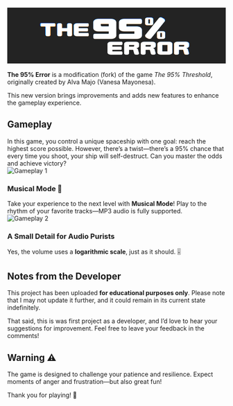 ![Logo](/Branding/Banner.png)

**The 95% Error** is a modification (fork) of the game *The 95% Threshold*, originally created by Alva Majo (Vanesa Mayonesa).  

This new version brings improvements and adds new features to enhance the gameplay experience.  

## Gameplay  
In this game, you control a unique spaceship with one goal: reach the highest score possible. However, there’s a twist—there’s a 95% chance that every time you shoot, your ship will self-destruct. Can you master the odds and achieve victory?  
![Gameplay 1](https://img.itch.zone/aW1hZ2UvMTUzOTc0NS84OTgxNzA5LnBuZw==/original/0buHxQ.png)

### Musical Mode 🎵  
Take your experience to the next level with **Musical Mode**! Play to the rhythm of your favorite tracks—MP3 audio is fully supported.  
![Gameplay 2](https://img.itch.zone/aW1hZ2UvMTUzOTc0NS84OTgxNzEwLnBuZw==/original/H4MNNH.png)

### A Small Detail for Audio Purists  
Yes, the volume uses a **logarithmic scale**, just as it should. 🎚️  

## Notes from the Developer  
This project has been uploaded **for educational purposes only**. Please note that I may not update it further, and it could remain in its current state indefinitely.  

That said, this is was first project as a developer, and I’d love to hear your suggestions for improvement. Feel free to leave your feedback in the comments!  

## Warning ⚠️  
The game is designed to challenge your patience and resilience. Expect moments of anger and frustration—but also great fun!  

Thank you for playing! 🙌  
